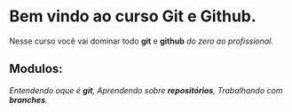 # Bem vindo ao curso Git e Github.
Nesse curso você vai dominar todo **git** e **github** _do zero ao profissional._

## Modulos:
_Entendendo oque é **git**, Aprendendo sobre **repositórios**, Trabalhando com **branches**._

